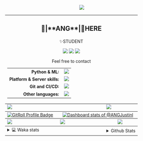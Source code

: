 <link rel="stylesheet" href="table{table-layout:fixed;word-break:break-all;}">

<p align="center">
  <picture>
    <img src="https://readme-typing-svg.herokuapp.com?size=25&duration=2500&color=8C43EA&vCenter=true&width=200&height=40&lines=%F0%9F%8C%B1ANGJustinl%F0%9F%8C%B1+!" />
  </picture>
</p>


<table align="center">
  <td colspan="6">
    <h2><p align="center">🥛|**ANG**|🥛HERE</h2>
    <p align="center">✨STUDENT</p>
    <p align="center">
    <a href="mailto:ANGJustinl@gmail.com"><img src="https://img.shields.io/badge/Email-ANGJustinl@gmail.com-6A5ACD?style=flat-square&logoColor=fff" /></a>
    <a href="https://ANGForever.top"><img src="https://img.shields.io/badge/Website-ANGForever.top-3A2ALD?style=flat-square&logoColor=fff" /></a>
    <a href="https://www.angforever.top"><img src="https://img.shields.io/badge/AboutMe-ANGJustinl-12224D?style=flat-square&logoColor=fff" /></a>
    </p>
    <div align="center">
      <p>Feel free to contact</p>
        <table>
          <tbody>
            <tr>
              <td align="right" style="padding-right: 10px;"><strong>Python & ML:</strong></td>
              <td>
                <img src="https://skillicons.dev/icons?perline=15&i=python,pytorch,fastapi" />
              </td>
            </tr>
            <tr>
              <td align="right" style="padding-right: 10px;"><strong>Platform & Server skills:</strong></td>
              <td>
                <img src="https://skillicons.dev/icons?perline=15&i=windows,debian,vscode,docker,nginx" />
              </td>
            </tr>
            <tr>
              <td align="right" style="padding-right: 10px;"><strong>Git and CI/CD:</strong></td>
              <td>
                <img src="https://skillicons.dev/icons?perline=15&i=github,githubactions,md" />
              </td>
            </tr>
            <tr>
              <td align="right" style="padding-right: 10px;"><strong>Other languages:</strong></td>
              <td>
                <img src="https://skillicons.dev/icons?perline=15&i=html,go,ros,lua,c,latex,bash" />
              </td>
            </tr>
          </tbody>
        </table>
    </div>
<tbody>
  <tr style="vertical-align: top;">
    <td colspan="3"><a href="https://github.com/anuraghazra/github-readme-stats">
      <picture>
        <source media="(prefers-color-scheme: dark)" srcset="https://github-readme-stats.vercel.app/api?username=ANGJustinl&theme=dark&count_private=true&show_icons=true&hide_border=true&bg_color=0000">
        <img height="100%" src="https://github-readme-stats.vercel.app/api?username=ANGJustinl&count_private=true&count_private=true&show_icons=true&hide_border=true&bg_color=0000&format=long" />
      </picture>
    </a></td>
    <td colspan="3"><a href="https://github.com/denvercoder1/github-readme-streak-stats">
      <picture>
        <source media="(prefers-color-scheme: dark)" srcset="https://github-readme-streak-stat-eight.vercel.app/?user=angjustinl&theme=dark&mode=weekly&theme=dark&hide_border=true&background=0000">
        <img height="100%" src="https://github-readme-streak-stat-eight.vercel.app/?user=angjustinl&mode=weekly&hide_border=true&background=0000" />
      </picture>
    </a></td>
  </tr>
</tbody>
<tbody>
 <tr style="vertical-align: top;"> 
   <td colspan="2" style="width: 40%;">
      <a href="https://gitroll.io/profile/uZrqY7KVgYaX4EGtZQSpKAcaT1k52" target="_blank">
        <picture>
          <source media="(prefers-color-scheme: dark)" srcset="https://gitroll.io/api/badges/profiles/v1/uZrqY7KVgYaX4EGtZQSpKAcaT1k52?theme=dark" />
          <img src="https://gitroll.io/api/badges/profiles/v1/uZrqY7KVgYaX4EGtZQSpKAcaT1k52?theme=light" alt="GitRoll Profile Badge" style="width: 100%; height: auto;"/>
        </picture>
      </a>
  </td>

  <td colspan="3" style="width: 60%;">
      <a href="https://next.ossinsight.io/widgets/official/compose-user-dashboard-stats?user_id=96008766" target="_blank" style="display: block" align="center">
        <picture>
          <source media="(prefers-color-scheme: dark)" srcset="https://next.ossinsight.io/widgets/official/compose-user-dashboard-stats/thumbnail.png?user_id=96008766&image_size=auto&color_scheme=dark" width="771" height="auto">
          <img alt="Dashboard stats of @ANGJustinl" src="https://next.ossinsight.io/widgets/official/compose-user-dashboard-stats/thumbnail.png?user_id=96008766&image_size=auto&color_scheme=light" width="771" height="auto" style="width: 100%; height: auto;">
        </picture>
      </a>
  </td>

</tr>
</tbody>
<tbody>
  <tr>
    <td colspan="2"><a href="https://github.com/vn7n24fzkq/github-profile-summary-cards">
      <picture>
        <source media="(prefers-color-scheme: dark)" srcset="http://github-profile-summary-cards-mirror.vercel.app/api/cards/repos-per-language?username=angjustinl&theme=default&border_color=0000&bg_color=0000">
        <img height="100%" src="http://github-profile-summary-cards-mirror.vercel.app/api/cards/repos-per-language?username=angjustinl&hide=typescript,javascript,html,php,css&theme=default&border_color=0000&bg_color=0000" />
      </picture>
    </a></td>
    <td colspan="2"><a href="https://github.com/anuraghazra/github-readme-stats">
      <picture>
        <source media="(prefers-color-scheme: dark)" srcset="https://github-readme-stats.vercel.app/api/top-langs/?username=angjustinl&theme=dark&bg_color=0000&hide_border=true&hide=javascript,html,css">
        <img height="100%" src="https://github-readme-stats.vercel.app/api/top-langs/?username=angjustinl&hide=typescript,javascript,html,php,css&border_color=0000&bg_color=0000&hide_border=true" />
      </picture>
    </a></td>
    <td colspan="2"><a href="https://github.com/vn7n24fzkq/github-profile-summary-cards">
      <picture>
        <source media="(prefers-color-scheme: dark)" srcset="http://github-profile-summary-cards-mirror.vercel.app/api/cards/productive-time?username=angjustinl&utcOffset=8&theme=nord_dark&border_color=0000&bg_color=0000">
        <img height="100%" src="http://github-profile-summary-cards-mirror.vercel.app/api/cards/productive-time?username=angjustinl&utcOffset=8&theme=nord_bright&border_color=0000&bg_color=0000" />
      </picture>
    </a></td>
  </tr>
</tbody>
<tbody>
  <tr>
    <td colspan="3">
      <details>
        <summary> 💻 Waka stats</summary>
<p align="center">

<!--START_SECTION:waka-->
**I'm an Early 🐤** 

```text
🌞 Morning                1132 commits        █████████░░░░░░░░░░░░░░░░   34.49 % 
🌆 Daytime                1046 commits        ████████░░░░░░░░░░░░░░░░░   31.87 % 
🌃 Evening                1025 commits        ████████░░░░░░░░░░░░░░░░░   31.23 % 
🌙 Night                  79 commits          █░░░░░░░░░░░░░░░░░░░░░░░░   02.41 % 
```


📊 **This Week I Spent My Time On** 

```text
🕑︎ Time Zone: Asia/Shanghai

💬 Programming Languages: 
Other                    29 hrs 12 mins      ████████████████░░░░░░░░░   62.27 % 
Python                   12 hrs 16 mins      ███████░░░░░░░░░░░░░░░░░░   26.16 % 
Markdown                 3 hrs 16 mins       ██░░░░░░░░░░░░░░░░░░░░░░░   06.98 % 
TOML                     52 mins             ░░░░░░░░░░░░░░░░░░░░░░░░░   01.85 % 
YAML                     32 mins             ░░░░░░░░░░░░░░░░░░░░░░░░░   01.15 % 

🔥 Editors: 
Edge                     35 hrs              ███████████████████░░░░░░   74.65 % 
VS Code                  11 hrs 53 mins      ██████░░░░░░░░░░░░░░░░░░░   25.35 % 

🐱‍💻 Projects: 
ASFConnector             10 hrs 55 mins      ██████░░░░░░░░░░░░░░░░░░░   23.28 % 
anGANGBOT                9 hrs 35 mins       █████░░░░░░░░░░░░░░░░░░░░   20.45 % 
LoCyanFrpHelpDocs        5 hrs 54 mins       ███░░░░░░░░░░░░░░░░░░░░░░   12.59 % 
nonebot_plugin_markdown2i4 hrs 55 mins       ███░░░░░░░░░░░░░░░░░░░░░░   10.50 % 
nonebot_plugin_archisteam2 hrs 51 mins       ██░░░░░░░░░░░░░░░░░░░░░░░   06.10 % 

💻 Operating System: 
Windows                  35 hrs 27 mins      ███████████████████░░░░░░   75.58 % 
Linux                    11 hrs 27 mins      ██████░░░░░░░░░░░░░░░░░░░   24.42 % 
```

**I Mostly Code in Python** 

```text
Python                   32 repos            ███████████████░░░░░░░░░░   59.26 % 
JavaScript               6 repos             ███░░░░░░░░░░░░░░░░░░░░░░   11.11 % 
HTML                     5 repos             ██░░░░░░░░░░░░░░░░░░░░░░░   09.26 % 
Go                       4 repos             ██░░░░░░░░░░░░░░░░░░░░░░░   07.41 % 
TypeScript               3 repos             █░░░░░░░░░░░░░░░░░░░░░░░░   05.56 % 
```




 Last Updated on 31/10/2025 02:02:59 UTC
<!--END_SECTION:waka-->
</p>      
</td><td colspan="3">
      <details>
        <summary> Github Stats</summary>
<p align="center">

<p align="center">
          <img src="github-metrics.svg" alt="typing-svg">
        </p>
      </details>
</td>
</table>
